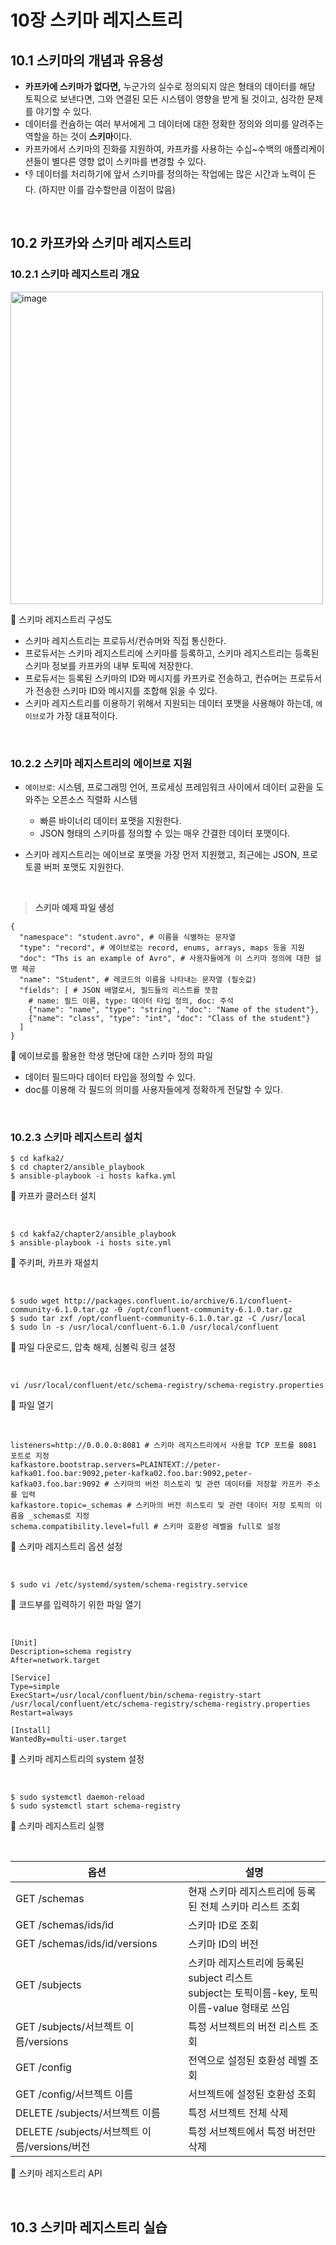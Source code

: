 # 10장 스키마 레지스트리
## 10.1 스키마의 개념과 유용성
- **카프카에 스키마가 없다면,** 누군가의 실수로 정의되지 않은 형태의 데이터를 해당 토픽으로 보낸다면, 그와 연결된 모든 시스템이 영향을 받게 될 것이고, 심각한 문제를 야기할 수 있다.
- 데이터를 컨슘하는 여러 부서에게 그 데이터에 대한 정확한 정의와 의미를 알려주는 역할을 하는 것이 **스키마**이다.
- 카프카에서 스키마의 진화를 지원하여, 카프카를 사용하는 수십~수백의 애플리케이션들이 별다른 영향 없이 스키마를 변경할 수 있다.
- 👎 데이터를 처리하기에 앞서 스키마를 정의하는 작업에는 많은 시간과 노력이 든다. (하지만 이를 감수할만큼 이점이 많음)

<br/>

## 10.2 카프카와 스키마 레지스트리
### 10.2.1 스키마 레지스트리 개요

<img alt="image" width=500 src="https://github.com/mash-up-kr/S3A/assets/55437339/912c034f-d2a7-4228-b7a6-2c216fe47d1d"/>

🔼 스키마 레지스트리 구성도
- 스키마 레지스트리는 프로듀서/컨슈머와 직접 통신한다.
- 프로듀서는 스키마 레지스트리에 스키마를 등록하고, 스키마 레지스트리는 등록된 스키마 정보를 카프카의 내부 토픽에 저장한다.
- 프로듀서는 등록된 스키마의 ID와 메시지를 카프카로 전송하고, 컨슈머는 프로듀서가 전송한 스키마 ID와 메시지를 조합해 읽을 수 있다.
- 스키마 레지스트리를 이용하기 위해서 지원되는 데이터 포맷을 사용해야 하는데, `에이브로`가 가장 대표적이다.

<br/>

### 10.2.2 스키마 레지스트리의 에이브로 지원
- `에이브로`: 시스템, 프로그래밍 언어, 프로세싱 프레임워크 사이에서 데이터 교환을 도와주는 오픈소스 직렬화 시스템
  - 빠른 바이너리 데이터 포맷을 지원한다.
  - JSON 형태의 스키마를 정의할 수 있는 매우 간결한 데이터 포맷이다.
 
- 스키마 레지스트리는 에이브로 포맷을 가장 먼저 지원했고, 최근에는 JSON, 프로토콜 버퍼 포맷도 지원한다.

<br/>

> **스키마 예제 파일 생성**

```json
{
  "namespace": "student.avro", # 이름을 식별하는 문자열
  "type": "record", # 에이브로는 record, enums, arrays, maps 등을 지원
  "doc": "Ths is an example of Avro", # 사용자들에게 이 스키마 정의에 대한 설명 제공
  "name": "Student", # 레코드의 이름을 나타내는 문자열 (필숫값)
  "fields": [ # JSON 배열로서, 필드들의 리스트를 뜻함
    # name: 필드 이름, type: 데이터 타입 정의, doc: 주석
    {"name": "name", "type": "string", "doc": "Name of the student"},
    {"name": "class", "type": "int", "doc": "Class of the student"}
  ]
}
```
🔼 에이브로를 활용한 학생 명단에 대한 스키마 정의 파일
- 데이터 필드마다 데이터 타입을 정의할 수 있다.
- doc를 이용해 각 필드의 의미를 사용자들에게 정확하게 전달할 수 있다.

<br/>

### 10.2.3 스키마 레지스트리 설치
```
$ cd kafka2/
$ cd chapter2/ansible_playbook
$ ansible-playbook -i hosts kafka.yml
```
🔼 카프카 클러스터 설치

<br/>

```
$ cd kakfa2/chapter2/ansible_playbook
$ ansible-playbook -i hosts site.yml
```
🔼 주키퍼, 카프카 재설치

<br/>

```
$ sudo wget http://packages.confluent.io/archive/6.1/confluent-community-6.1.0.tar.gz -0 /opt/confluent-community-6.1.0.tar.gz
$ sudo tar zxf /opt/confluent-community-6.1.0.tar.gz -C /usr/local
$ sudo ln -s /usr/local/confluent-6.1.0 /usr/local/confluent
```
🔼 파일 다운로드, 압축 해제, 심볼릭 링크 설정

<br/>

```
vi /usr/local/confluent/etc/schema-registry/schema-registry.properties
```
🔼 파일 열기

<br/>

```
listeners=http://0.0.0.0:8081 # 스키마 레지스트리에서 사용할 TCP 포트를 8081 포트로 지정
kafkastore.bootstrap.servers=PLAINTEXT://peter-kafka01.foo.bar:9092,peter-kafka02.foo.bar:9092,peter-kafka03.foo.bar:9092 # 스키마의 버전 히스토리 및 관련 데이터를 저장할 카프카 주소를 입력
kafkastore.topic=_schemas # 스키마의 버전 히스토리 및 관련 데이터 저장 토픽의 이름을 _schemas로 지정
schema.compatibility.level=full # 스키마 호환성 레벨을 full로 설정
```
🔼 스키마 레지스트리 옵션 설정

<br/>

```
$ sudo vi /etc/systemd/system/schema-registry.service
```
🔼 코드부를 입력하기 위한 파일 열기

<br/>

```
[Unit]
Description=schema registry
After=network.target

[Service]
Type=simple
ExecStart=/usr/local/confluent/bin/schema-registry-start /usr/local/confluent/etc/schema-registry/schema-registry.properties
Restart=always

[Install]
WantedBy=multi-user.target
```
🔼 스키마 레지스트리의 system 설정

<br/>

```
$ sudo systemctl daemon-reload
$ sudo systemctl start schema-registry
```
🔼 스키마 레지스트리 실행

<br/>

|옵션|설명|
|---|---|
|GET /schemas|현재 스키마 레지스트리에 등록된 전체 스키마 리스트 조회|
|GET /schemas/ids/id|스키마 ID로 조회|
|GET /schemas/ids/id/versions|스키마 ID의 버전|
|GET /subjects|스키마 레지스트리에 등록된 subject 리스트<br/>subject는 토픽이름-key, 토픽이름-value 형태로 쓰임|
|GET /subjects/서브젝트 이름/versions|특정 서브젝트의 버전 리스트 조회|
|GET /config|전역으로 설정된 호환성 레벨 조회|
|GET /config/서브젝트 이름|서브젝트에 설정된 호환성 조회|
|DELETE /subjects/서브젝트 이름|특정 서브젝트 전체 삭제|
|DELETE /subjects/서브젝트 이름/versions/버전|특정 서브젝트에서 특정 버전만 삭제|

🔼 스키마 레지스트리 API

<br/>

## 10.3 스키마 레지스트리 실습
